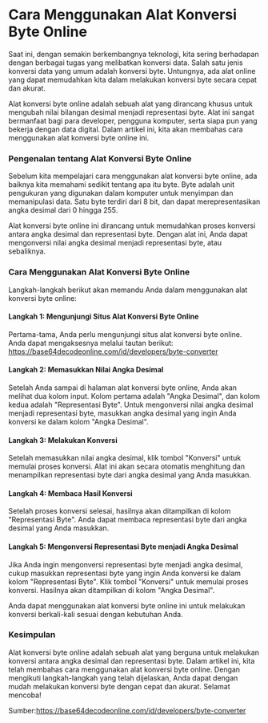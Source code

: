 Cara Menggunakan Alat Konversi Byte Online
==========================================

Saat ini, dengan semakin berkembangnya teknologi, kita sering berhadapan dengan berbagai tugas yang melibatkan konversi data. Salah satu jenis konversi data yang umum adalah konversi byte. Untungnya, ada alat online yang dapat memudahkan kita dalam melakukan konversi byte secara cepat dan akurat.

Alat konversi byte online adalah sebuah alat yang dirancang khusus untuk mengubah nilai bilangan desimal menjadi representasi byte. Alat ini sangat bermanfaat bagi para developer, pengguna komputer, serta siapa pun yang bekerja dengan data digital. Dalam artikel ini, kita akan membahas cara menggunakan alat konversi byte online ini.

### Pengenalan tentang Alat Konversi Byte Online

Sebelum kita mempelajari cara menggunakan alat konversi byte online, ada baiknya kita memahami sedikit tentang apa itu byte. Byte adalah unit pengukuran yang digunakan dalam komputer untuk menyimpan dan memanipulasi data. Satu byte terdiri dari 8 bit, dan dapat merepresentasikan angka desimal dari 0 hingga 255.

Alat konversi byte online ini dirancang untuk memudahkan proses konversi antara angka desimal dan representasi byte. Dengan alat ini, Anda dapat mengonversi nilai angka desimal menjadi representasi byte, atau sebaliknya.

### Cara Menggunakan Alat Konversi Byte Online

Langkah-langkah berikut akan memandu Anda dalam menggunakan alat konversi byte online:

#### Langkah 1: Mengunjungi Situs Alat Konversi Byte Online

Pertama-tama, Anda perlu mengunjungi situs alat konversi byte online. Anda dapat mengaksesnya melalui tautan berikut: <https://base64decodeonline.com/id/developers/byte-converter>

#### Langkah 2: Memasukkan Nilai Angka Desimal

Setelah Anda sampai di halaman alat konversi byte online, Anda akan melihat dua kolom input. Kolom pertama adalah "Angka Desimal", dan kolom kedua adalah "Representasi Byte". Untuk mengonversi nilai angka desimal menjadi representasi byte, masukkan angka desimal yang ingin Anda konversi ke dalam kolom "Angka Desimal".

#### Langkah 3: Melakukan Konversi

Setelah memasukkan nilai angka desimal, klik tombol "Konversi" untuk memulai proses konversi. Alat ini akan secara otomatis menghitung dan menampilkan representasi byte dari angka desimal yang Anda masukkan.

#### Langkah 4: Membaca Hasil Konversi

Setelah proses konversi selesai, hasilnya akan ditampilkan di kolom "Representasi Byte". Anda dapat membaca representasi byte dari angka desimal yang Anda masukkan.

#### Langkah 5: Mengonversi Representasi Byte menjadi Angka Desimal

Jika Anda ingin mengonversi representasi byte menjadi angka desimal, cukup masukkan representasi byte yang ingin Anda konversi ke dalam kolom "Representasi Byte". Klik tombol "Konversi" untuk memulai proses konversi. Hasilnya akan ditampilkan di kolom "Angka Desimal".

Anda dapat menggunakan alat konversi byte online ini untuk melakukan konversi berkali-kali sesuai dengan kebutuhan Anda.

### Kesimpulan

Alat konversi byte online adalah sebuah alat yang berguna untuk melakukan konversi antara angka desimal dan representasi byte. Dalam artikel ini, kita telah membahas cara menggunakan alat konversi byte online. Dengan mengikuti langkah-langkah yang telah dijelaskan, Anda dapat dengan mudah melakukan konversi byte dengan cepat dan akurat. Selamat mencoba!

Sumber:<https://base64decodeonline.com/id/developers/byte-converter>
